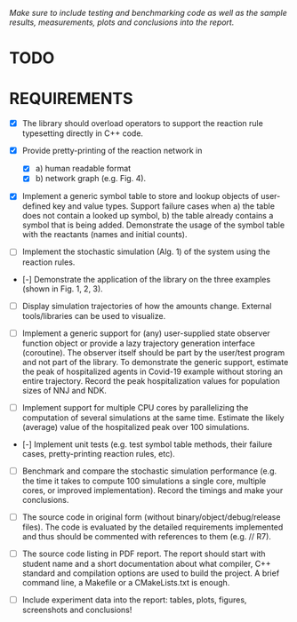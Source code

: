 _Make sure to include testing and benchmarking code as well as the sample results, measurements, plots and conclusions into the report._

# TODO



# REQUIREMENTS

- [X] The library should overload operators to support the reaction rule typesetting directly in C++ code.

- [X] Provide pretty-printing of the reaction network in 
    - [X] a) human readable format
    - [X] b) network graph (e.g. Fig. 4).

- [X] Implement a generic symbol table to store and lookup objects of user-defined key and value types. Support failure cases when a) the table does not contain a looked up symbol, b) the table already contains a symbol that is being added. Demonstrate the usage of the symbol table with the reactants (names and initial counts).

- [ ] Implement the stochastic simulation (Alg. 1) of the system using the reaction rules.

- [-] Demonstrate the application of the library on the three examples (shown in Fig. 1, 2, 3).

- [ ]  Display simulation trajectories of how the amounts change. External tools/libraries can be used to visualize.

- [ ] Implement a generic support for (any) user-supplied state observer function object or provide a lazy trajectory generation interface (coroutine). The observer itself should be part by the user/test program and not part of the library. To demonstrate the generic support, estimate the peak of hospitalized agents in Covid-19 example without storing an entire trajectory. Record the peak hospitalization values for population sizes of NNJ and NDK.

- [ ] Implement support for multiple CPU cores by parallelizing the computation of several simulations at the same time. Estimate the likely (average) value of the hospitalized peak over 100 simulations.

- [-] Implement unit tests (e.g. test symbol table methods, their failure cases, pretty-printing reaction rules, etc).

- [ ] Benchmark and compare the stochastic simulation performance (e.g. the time it takes to compute 100 simulations a single core, multiple cores, or improved implementation). Record the timings and make your conclusions.

- [ ] The source code in original form (without binary/object/debug/release files). The code is evaluated by the detailed requirements implemented and thus should be commented with references to them (e.g. // R7).

- [ ] The source code listing in PDF report. The report should start with student name and a short documentation about what compiler, C++ standard and compilation options are used to build the project.  A brief command line, a Makefile or a CMakeLists.txt is enough.

- [ ] Include experiment data into the report: tables, plots, figures, screenshots and conclusions!

